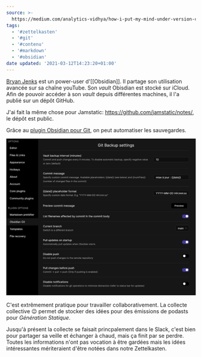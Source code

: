 ```yaml
---
source: >-
  https://medium.com/analytics-vidhya/how-i-put-my-mind-under-version-control-24caea37b8a5
tags:
  - '#zettelkasten'
  - '#git'
  - '#contenu'
  - '#markdown'
  - '#obsidian'
date updated: '2021-03-12T14:23:20+01:00'
---
```

[Bryan Jenks](https://www.bryanjenks.dev/) est un power-user d'[[Obsidian]]. Il partage son utilisation avancée sur sa chaîne youTube. Son *vault* Obisdian est stocké sur iCloud. Afin de pouvoir accéder à son *vault* depuis différentes machines, il l'a publié sur un dépôt GitHub. 

J'ai fait la même chose pour Jamstatic: https://github.com/jamstatic/notes/, le dépôt est public.

Grâce au [plugin Obsidian pour Git](https://github.com/denolehov/obsidian-git), on peut automatiser les sauvegardes.

![](media/obsidian-git-settings.png)

C'est extrêmement pratique pour  travailler collaborativement. La collecte collective 😉  permet de stocker des idées pour des émissions de podasts pour *Génération Statique*.

Jusqu'à présent la collecte se faisait princpalement dans le Slack, c'est bien pour partager sa veille et échanger à chaud, mais ça finit par se perdre. Toutes les informations n'ont pas vocation à être gardées mais les idées intéressantes mériteraient d'être notées dans notre Zettelkasten.